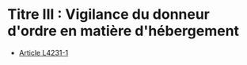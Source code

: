 # Titre III  : Vigilance du donneur d'ordre en matière d'hébergement   

* [Article L4231-1](./LEGIARTI000029232657.md)

